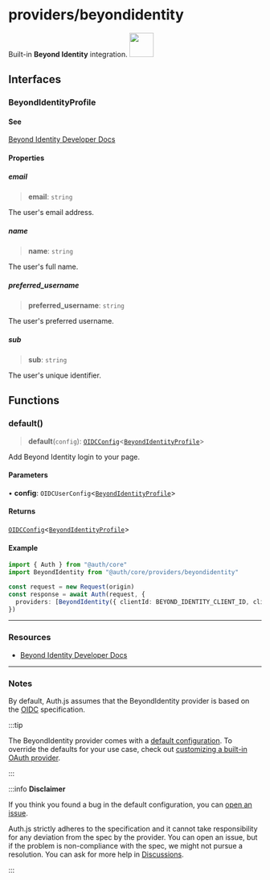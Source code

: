 # providers/beyondidentity

<div style={{backgroundColor: "#5077c5", display: "flex", justifyContent: "space-between", color: "#fff", padding: 16}}>
<span>Built-in <b>Beyond Identity</b> integration.</span>
<a href="https://www.beyondidentity.com/">
  <img style={{display: "block"}} src="https://authjs.dev/img/providers/beyondidentity.svg" height="48" width="48"/>
</a>
</div>

## Interfaces

### BeyondIdentityProfile

#### See

[Beyond Identity Developer Docs](https://developer.beyondidentity.com/)

#### Properties

##### email

> **email**: `string`

The user's email address.

##### name

> **name**: `string`

The user's full name.

##### preferred\_username

> **preferred\_username**: `string`

The user's preferred username.

##### sub

> **sub**: `string`

The user's unique identifier.

## Functions

### default()

> **default**(`config`): [`OIDCConfig`](../providers.md#oidcconfig)\<[`BeyondIdentityProfile`](beyondidentity.md#beyondidentityprofile)\>

Add Beyond Identity login to your page.

#### Parameters

• **config**: `OIDCUserConfig`\<[`BeyondIdentityProfile`](beyondidentity.md#beyondidentityprofile)\>

#### Returns

[`OIDCConfig`](../providers.md#oidcconfig)\<[`BeyondIdentityProfile`](beyondidentity.md#beyondidentityprofile)\>

#### Example

```ts
import { Auth } from "@auth/core"
import BeyondIdentity from "@auth/core/providers/beyondidentity"

const request = new Request(origin)
const response = await Auth(request, {
  providers: [BeyondIdentity({ clientId: BEYOND_IDENTITY_CLIENT_ID, clientSecret: BEYOND_IDENTITY_CLIENT_SECRET, issuer: BEYOND_IDENTITY_ISSUER })],
})
```

---

### Resources

- [Beyond Identity Developer Docs](https://developer.beyondidentity.com/)

---

### Notes

By default, Auth.js assumes that the BeyondIdentity provider is
based on the [OIDC](https://openid.net/specs/openid-connect-core-1_0.html) specification.

:::tip

The BeyondIdentity provider comes with a [default configuration](https://github.com/nextauthjs/next-auth/blob/main/packages/core/src/providers/beyondidentity.ts).
To override the defaults for your use case, check out [customizing a built-in OAuth provider](https://authjs.dev/guides/providers/custom-provider#override-default-options).

:::

:::info **Disclaimer**

If you think you found a bug in the default configuration, you can [open an issue](https://authjs.dev/new/provider-issue).

Auth.js strictly adheres to the specification and it cannot take responsibility for any deviation from
the spec by the provider. You can open an issue, but if the problem is non-compliance with the spec,
we might not pursue a resolution. You can ask for more help in [Discussions](https://authjs.dev/new/github-discussions).

:::

